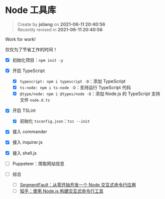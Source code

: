 Node 工具库
===

> Create by **jsliang** on **2021-06-11 20:40:56**  
> Recently revised in **2021-06-11 20:40:56**

Work for work!

仅仅为了节省工作的时间！

* [x] 初始化项目：`npm init -y`
* [x] 开启 TypeScript
  * [x] `typescript: npm i typescript -D`：添加 TypeScript
  * [x] `ts-node: npm i ts-node -D`：支持运行 TypeScript 代码
  * [x] `@type/node: npm i @types/node -D`：添加 Node.js 的 TypeScript 支持文件 `node.d.ts`
* [x] 开启 TSLint
  * [x] 初始化 `tsconfig.json`：`tsc --init`
* [x] 接入 commander
* [x] 接入 inquirer.js
* [x] 接入 shell.js

* [ ] Puppeteer：爬取网站信息
* [ ] 综合
  * [ ] [SegmentFault：从零开始开发一个 Node 交互式命令行应用](https://segmentfault.com/a/1190000018390344)
  * [ ] [知乎：使用 Node.js 构建交互式命令行工具](https://zhuanlan.zhihu.com/p/53902095)